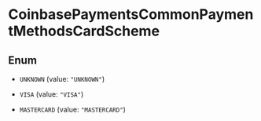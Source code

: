 
# CoinbasePaymentsCommonPaymentMethodsCardScheme

## Enum


* `UNKNOWN` (value: `"UNKNOWN"`)

* `VISA` (value: `"VISA"`)

* `MASTERCARD` (value: `"MASTERCARD"`)



